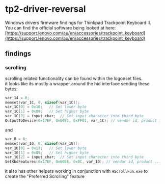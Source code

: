 # tp2-driver-reversal
Windows drivers firmware findings for Thinkpad Trackpoint Keyboard II.  
You can find the official software being looked at here: [https://support.lenovo.com/au/en/accessories/trackpoint_keyboard](https://support.lenovo.com/au/en/accessories/trackpoint_keyboard)

## findings
### scrolling
scrolling related functionality can be found within the logonset files.  
it looks like its mostly a wrapper around the hid interface sending these bytes:
```c
var_14 = 0;
memset(var_1C, 0, sizeof(var_1C));
var_1C[0] = 0x18;   // Set lower byte
var_1C[1] = 0x09;   // Set higher byte
var_1C[2] = input_char;  // Set input character into third byte
OutputToDevice(0x17EF, 0x60E1, 0xFF01, var_1C); // vendor id, product id probably, ... buffer(var_1c)
```
and
```c
var_8 = 0;
memset(var_10, 0, sizeof(var_10));
var_10[0] = 0x13;   // Set lower byte
var_10[1] = 0x09;   // Set higher byte
var_10[2] = input_char;  // Set input character into third byte
SetKbdFeatures(0x17EF, 0x60EE, 0x0C, var_10); // vendor id, product ..., buffer(var_10)
```
it also has other helpers working in conjunction with `HScrollFun.exe` to create the "Preferred Scrolling" feature
